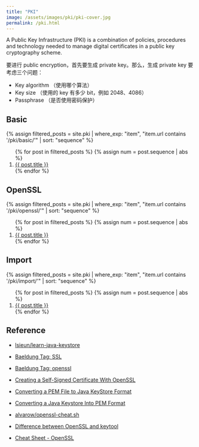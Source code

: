```yaml
---
title: "PKI"
image: /assets/images/pki/pki-cover.jpg
permalink: /pki.html
---
```


A Public Key Infrastructure (PKI) is a combination of policies, procedures and technology
needed to manage digital certificates in a public key cryptography scheme.

要进行 public encryption，首先要生成 private key。那么，生成 private key 要考虑三个问题：

- Key algorithm （使用哪个算法）
- Key size （使用的 key 有多少 bit，例如 2048、4086）
- Passphrase （是否使用密码保护）



## Basic

{%
assign filtered_posts = site.pki |
where_exp: "item", "item.url contains '/pki/basic/'" |
sort: "sequence"
%}
<ol>
    {% for post in filtered_posts %}
    {% assign num = post.sequence | abs %}
    <li>
        <a href="{{ post.url }}">{{ post.title }}</a>
    </li>
    {% endfor %}
</ol>

## OpenSSL

{%
assign filtered_posts = site.pki |
where_exp: "item", "item.url contains '/pki/openssl/'" |
sort: "sequence"
%}
<ol>
    {% for post in filtered_posts %}
    {% assign num = post.sequence | abs %}
    <li>
        <a href="{{ post.url }}">{{ post.title }}</a>
    </li>
    {% endfor %}
</ol>

## Import

{%
assign filtered_posts = site.pki |
where_exp: "item", "item.url contains '/pki/import/'" |
sort: "sequence"
%}
<ol>
    {% for post in filtered_posts %}
    {% assign num = post.sequence | abs %}
    <li>
        <a href="{{ post.url }}">{{ post.title }}</a>
    </li>
    {% endfor %}
</ol>

## Reference

- [lsieun/learn-java-keystore](https://github.com/lsieun/learn-java-keystore)

- [Baeldung Tag: SSL](https://www.baeldung.com/tag/ssl)
- [Baeldung Tag: openssl](https://www.baeldung.com/linux/tag/openssl)
- [Creating a Self-Signed Certificate With OpenSSL](https://www.baeldung.com/openssl-self-signed-cert)
- [Converting a PEM File to Java KeyStore Format](https://www.baeldung.com/convert-pem-to-jks)
- [Converting a Java Keystore Into PEM Format](https://www.baeldung.com/java-keystore-convert-to-pem-format)
- [alvarow/openssl-cheat.sh](https://gist.github.com/alvarow/1a42e608d74474ac39aa)
- [Difference between OpenSSL and keytool](https://security.stackexchange.com/questions/98282/difference-between-openssl-and-keytool)
- [Cheat Sheet - OpenSSL](https://megamorf.gitlab.io/cheat-sheets/openssl/)
